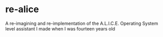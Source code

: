 # re-alice
A re-imagining and re-implementation of the A.L.I.C.E. Operating System level assistant I made when I was fourteen years old
